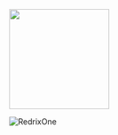 <img height="180em" src="https://github-readme-stats.vercel.app/api?username=RedrixOne&show_icons=true&hide_border=true&&count_private=true&include_all_commits=true" />

![RedrixOne](https://visitor-badge.glitch.me/badge?page_id=page.id)
